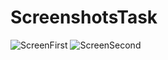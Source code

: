#  ScreenshotsTask
![ScreenFirst](https://user-images.githubusercontent.com/56893939/68429496-423e9380-01bf-11ea-9e29-d77ad0b722b9.jpg)
![ScreenSecond](https://user-images.githubusercontent.com/56893939/68429545-58e4ea80-01bf-11ea-9862-c91ff040ae7c.jpg)
